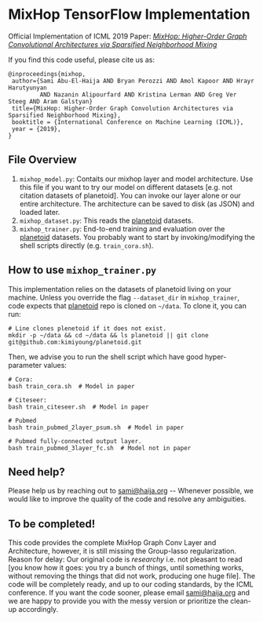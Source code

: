 # MixHop TensorFlow Implementation

Official Implementation of ICML 2019 Paper: [*MixHop: Higher-Order Graph Convolutional Architectures via Sparsified Neighborhood Mixing*](https://arxiv.org/abs/1905.00067)

If you find this code useful, please cite us as:

    @inproceedings{mixhop,
     author={Sami Abu-El-Haija AND Bryan Perozzi AND Amol Kapoor AND Hrayr Harutyunyan
             AND Nazanin Alipourfard AND Kristina Lerman AND Greg Ver Steeg AND Aram Galstyan}
     title={MixHop: Higher-Order Graph Convolution Architectures via Sparsified Neighborhood Mixing},
     booktitle = {International Conference on Machine Learning (ICML)},
     year = {2019},
    }

## File Overview

1. `mixhop_model.py`: Contaits our mixhop layer and model architecture. Use this
   file if you want to try our model on different datasets [e.g. not citation
   datasets of planetoid]. You can invoke our layer alone or our entire
   architecture. The architecture can be saved to disk (as JSON) and loaded
   later.
1. `mixhop_dataset.py`: This reads the [planetoid](https://github.com/kimiyoung/planetoid)
   datasets.
1. `mixhop_trainer.py`: End-to-end training and evaluation over the
   [planetoid](https://github.com/kimiyoung/planetoid) datasets. You probably
   want to start by invoking/modifying the shell scripts directly
   (e.g. `train_cora.sh`).

## How to use `mixhop_trainer.py`

This implementation relies on the datasets of planetoid living on your machine.
Unless you override the flag `--dataset_dir` in `mixhop_trainer`, code expects
that [planetoid](https://github.com/kimiyoung/planetoid) repo is cloned on
`~/data`. To clone it, you can run:
```
# Line clones plenetoid if it does not exist.
mkdir -p ~/data && cd ~/data && ls planetoid || git clone git@github.com:kimiyoung/planetoid.git
```

Then, we advise you to run the shell script which have good hyper-parameter values:

```
# Cora:
bash train_cora.sh  # Model in paper

# Citeseer:
bash train_citeseer.sh  # Model in paper

# Pubmed
bash train_pubmed_2layer_psum.sh  # Model in paper

# Pubmed fully-connected output layer.
bash train_pubmed_3layer_fc.sh  # Model not in paper
```

## Need help?

Please help us by reaching out to sami@haija.org -- Whenever possible, we would
like to improve the quality of the code and resolve any ambiguities.

## To be completed!

This code provides the complete MixHop Graph Conv Layer and Architecture,
however, it is still missing the Group-lasso regularization.
Reason for delay: Our original code is _researchy_ i.e.
not pleasant to read [you know how it goes: you try a bunch of things, until
something works, without removing the things that did not work, producing one
huge file].
The code will be completely ready, and up to our coding standards, by the ICML
conference. If you want the code sooner, please email sami@haija.org and we are
happy to provide you with the messy version or prioritize the clean-up
accordingly.

